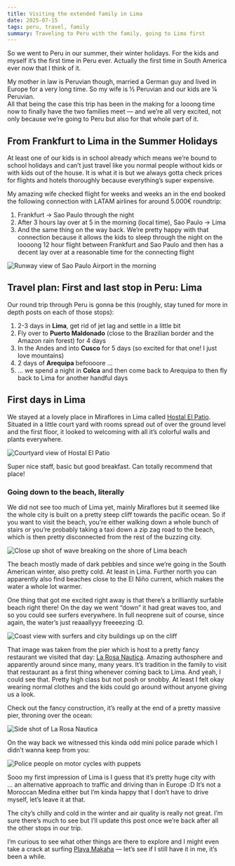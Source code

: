 ```yaml
---
title: Visiting the extended family in Lima
date: 2025-07-15
tags: peru, travel, family
summary: Traveling to Peru with the family, going to Lima first
---
```


So we went to Peru in our summer, their winter holidays. For the kids and myself it’s the first time in Peru ever. Actually the first time in South America ever now that I think of it. 

My mother in law is Peruvian though, married a German guy and lived in Europe for a very long time. So my wife is ½  Peruvian and our kids are ¼ Peruvian. \
All that being the case this trip has been in the making for a looong time now to finally have the two families meet — and we’re all very excited, not only because we’re going to Peru but also for that whole part of it. 

## From Frankfurt to Lima in the Summer Holidays

At least one of our kids is in school already which means we’re bound to school holidays and can’t just travel like you normal people without kids or with kids out of the house. It is what it is but we always gotta check prices for flights and hotels thoroughly because everything’s super expensive. 

My amazing wife checked flight for weeks and weeks an in the end booked the following connection with LATAM airlines for around 5.000€ roundtrip: 

1. Frankfurt -> Sao Paulo through the night
2. After 3 hours lay over at 5 in the morning (local time), Sao Paulo -> Lima
3. And the same thing on the way back. We’re pretty happy with that connection because it allows the kids to sleep through the night on the loooong 12 hour flight between Frankfurt and Sao Paulo and then has a decent lay over at a reasonable time for the connecting flight

![Runway view of Sao Paulo Airport in the morning](images/_DSC4031.JPG)

## Travel plan: First and last stop in Peru: Lima

Our round trip through Peru is gonna be this (roughly, stay tuned for more in depth posts on each of those stops):

1. 2-3 days in **Lima**, get rid of jet lag and settle in a little bit
2. Fly over to **Puerto Maldonado** (close to the Brazilian border and the Amazon rain forest) for 4 days
3. In the Andes and into **Cusco** for 5 days (so excited for that one! I just love mountains)
4. 2 days of **Arequipa** befoooore … 
5. … we spend a night in **Colca** and then come back to Arequipa to then fly back to Lima for another handful days

## First days in Lima 

We stayed at a lovely place in Miraflores in Lima called [Hostal El Patio](https://maps.app.goo.gl/HY6yXgCH2EVCJWvHA?g_st=ipc). Situated in a little court yard with rooms spread out of over the ground level and the first floor, it looked to welcoming with all it’s colorful walls and plants everywhere. 

![Courtyard view of Hostal El Patio](images/_DSC4490.JPG)

Super nice staff, basic but good breakfast. Can totally recommend that place!

### Going down to the beach, literally

We did not see too much of Lima yet, mainly Miraflores but it seemed like the whole city is built on a pretty steep cliff towards the pacific ocean. So if you want to visit the beach, you’re either walking down a whole bunch of stairs or you’re probably taking a taxi down a zip zag road to the beach, which is then pretty disconnected from the rest of the buzzing city. 

![Close up shot of wave breaking on the shore of Lima beach](images/_DSC4471.JPG)

The beach mostly made of dark pebbles and since we’re going in the South American winter, also pretty cold. At least in Lima. Further north you can apparently also find beaches close to the El Niño current, which makes the water a whole lot warmer. 

One thing that got me excited right away is that there’s a brilliantly surfable beach right there! On the day we went “down” it had great waves too, and so you could see surfers everywhere. In full neoprene suit of course, since again, the water’s just reaaallyyy freeeezing :D. 

![Coast view with surfers and city buildings up on the cliff](images/_DSC4385.JPG)

That image was taken from the pier which is host to a pretty fancy restaurant we visited that day: [La Rosa Nautica](https://maps.app.goo.gl/KnvKy6ZdMTGfA4KMA?g_st=ipc). Amazing authosphere and apparently around since many, many years. It’s tradition in the family to visit that restaurant as a first thing whenever coming back to Lima. And yeah, I could see that. Pretty high class but not posh or snobby. At least I felt okay wearing normal clothes and the kids could go around without anyone giving us a look. 

Check out the fancy construction, it’s really at the end of a pretty massive pier, throning over the ocean:

![Side shot of La Rosa Nautica](images/_DSC4415.JPG)

On the way back we witnessed this kinda odd mini police parade which I didn’t wanna keep from you: 

![Police people on motor cycles with puppets](images/_DSC4060.JPG)

Sooo my first impression of Lima is I guess that it’s pretty huge city with … an alternative approach to traffic and driving than in Europe :D It’s not a Moroccan Medina either but I’m kinda happy that I don’t have to drive myself, let’s leave it at that. 

The city’s chilly and cold in the winter and air quality is really not great. I’m sure there’s much to see but I’ll update this post once we’re back after all the other stops in our trip. 

I’m curious to see what other things are there to explore and I might even take a crack at surfing [Playa Makaha](https://maps.app.goo.gl/3eeR8HQhLs48kie57?g_st=ipc) — let’s see if I still have it in me, it’s been a while.